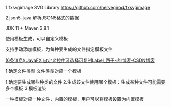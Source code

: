 1.fxsvgimage SVG Library
https://github.com/hervegirod/fxsvgimage

2.json5-java 解析JSON5格式的数据

JDK 11 + Maven 3.8.1

使用模板生成，可以自定义模板

支持手动添加模板，为每种要生成的文件指定模板文件

[(6条消息) JavaFX 自定义控件可选择可复制Label_西子~的博客-CSDN博客](https://blog.csdn.net/xizi1103/article/details/109575925)

1.确定文件类型 文件类型对应一个模板

1.确定要生成哪些种类的文件 2.生成该文件使用哪个模板：生成某种文件可能需要多个模板 3.模板渲染

一种模板对应一种文件，内置的模板，用户可以将模板设置为内置模板








